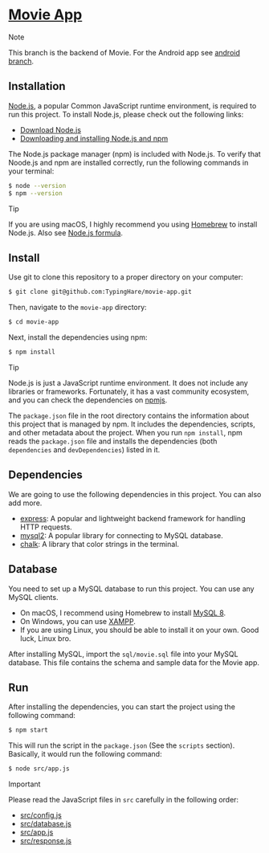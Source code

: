 # [Movie App](https://github.com/TypingHare/movie-app)

> [!NOTE]
> This branch is the backend of Movie. For the Android app see [android branch](https://github.com/TypingHare/movie-app/tree/android).

## Installation

[Node.js](https://nodejs.org/en/download/), a popular Common JavaScript runtime environment, is required to run this project. To install Node.js, please check out the following links:

- [Download Node.js](https://nodejs.org/en/download)
- [Downloading and installing Node.js and npm](https://docs.npmjs.com/downloading-and-installing-node-js-and-npm)

The Node.js package manager (npm) is included with Node.js. To verify that Noode.js and npm are installed correctly, run the following commands in your terminal:

```bash
$ node --version
$ npm --version
```

> [!TIP]
> If you are using macOS, I highly recommend you using [Homebrew](https://brew.sh/) to install Node.js. Also see [Node.js formula](https://formulae.brew.sh/formula/node).

## Install

Use git to clone this repository to a proper directory on your computer:

```bash
$ git clone git@github.com:TypingHare/movie-app.git
```

Then, navigate to the `movie-app` directory:

```bash
$ cd movie-app
```

Next, install the dependencies using npm:

```bash
$ npm install
```

> [!TIP]
> Node.js is just a JavaScript runtime environment. It does not include any libraries or frameworks. Fortunately, it has a vast community ecosystem, and you can check the dependencies on [npmjs](https://www.npmjs.com).
>
> The `package.json` file in the root directory contains the information about this project that is managed by npm. It includes the dependencies, scripts, and other metadata about the project. When you run `npm install`, npm reads the `package.json` file and installs the dependencies (both `dependencies` and `devDependencies`) listed in it.

## Dependencies

We are going to use the following dependencies in this project. You can also add more.

- [express](https://www.npmjs.com/package/express): A popular and lightweight backend framework for handling HTTP requests.
- [mysql2](https://www.npmjs.com/package/mysql2): A popular library for connecting to MySQL database.
- [chalk](https://www.npmjs.com/package/chalk): A library that color strings in the terminal.

## Database

You need to set up a MySQL database to run this project. You can use any MySQL clients.

- On macOS, I recommend using Homebrew to install [MySQL 8](https://formulae.brew.sh/formula/mysql).
- On Windows, you can use [XAMPP](https://www.apachefriends.org/index.html).
- If you are using Linux, you should be able to install it on your own. Good luck, Linux bro.

After installing MySQL, import the `sql/movie.sql` file into your MySQL database. This file contains the schema and sample data for the Movie app.

## Run

After installing the dependencies, you can start the project using the following command:

```bash
$ npm start
```

This will run the script in the `package.json` (See the `scripts` section). Basically, it would run the following command:

```bash
$ node src/app.js
```

> [!IMPORTANT]
> Please read the JavaScript files in `src` carefully in the following order:
>
> - [src/config.js](src/config.js)
> - [src/database.js](src/database.js)
> - [src/app.js](src/app.js)
> - [src/response.js](src/response.js)
